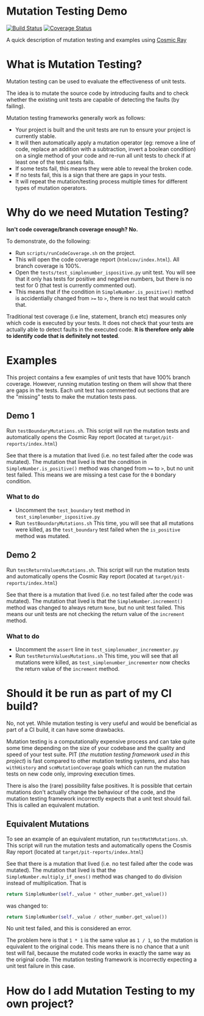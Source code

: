 Mutation Testing Demo
=====================

[![Build Status](https://travis-ci.org/johnnyleitrim/python-mutation-testing-demo.svg?branch=master)](https://travis-ci.org/johnnyleitrim/python-mutation-testing-demo)
[![Coverage Status](https://coveralls.io/repos/github/johnnyleitrim/python-mutation-testing-demo/badge.svg?branch=master)](https://coveralls.io/github/johnnyleitrim/python-mutation-testing-demo?branch=master)

A quick description of mutation testing and examples using [Cosmic Ray](https://github.com/sixty-north/cosmic-ray/)

What is Mutation Testing?
=========================
Mutation testing can be used to evaluate the effectiveness of unit tests.

The idea is to mutate the source code by introducing faults and to check whether the existing unit tests are capable of detecting the faults (by failing).

Mutation testing frameworks generally work as follows:
* Your project is built and the unit tests are run to ensure your project is currently stable.
* It will then automatically apply a mutation operator (eg: remove a line of code, replace an addition with a subtraction, invert a boolean condition) on a single method of your code and re-run all unit tests to check if at least one of the test cases fails.
* If some tests fail, this means they were able to reveal the broken code.
* If no tests fail, this is a sign that there are gaps in your tests.
* It will repeat the mutation/testing process multiple times for different types of mutation operators.

Why do we need Mutation Testing?
================================
**Isn't code coverage/branch coverage enough? No.**

To demonstrate, do the following:
* Run `scripts/runCodeCoverage.sh` on the project.
* This will open the code coverage report (`htmlcov/index.html`).  All branch coverage is 100%.
* Open the `tests/test_simplenumber_ispositive.py` unit test.  You will see that it only has tests for positive and negative numbers, but there is no test for 0 (that test is currently commented out).
* This means that if the condition in `SimpleNumber.is_positive()` method is accidentially changed from `>=` to `>`, there is no test that would catch that.

Traditional test coverage (i.e line, statement, branch etc) measures only which code is executed by your tests. It does not check that your tests are actually able to detect faults in the executed code. **It is therefore only able to identify code that is definitely not tested**.

Examples
========
This project contains a few examples of unit tests that have 100% branch coverage.  However, running mutation testing on them will show that there are gaps in the tests.  Each unit test has commented out sections that are the "missing" tests to make the mutation tests pass.

Demo 1
------
Run `testBoundaryMutations.sh`.  This script will run the mutation tests and automatically opens the Cosmic Ray report (located at `target/pit-reports/index.html`)

See that there is a mutation that lived (i.e. no test failed after the code was mutated).  The mutation that lived is that the condition in `SimpleNumber.is_positive()` method was changed from `>=` to `>`, but no unit test failed.  This means we are missing a test case for the `0` bondary condition.

### What to do
* Uncomment the `test_boundary` test method in `test_simplenumber_ispositive.py`
* Run `testBoundaryMutations.sh`
This time, you will see that all mutations were killed, as the `test_boundary` test failed when the `is_positive` method was mutated.

Demo 2
------
Run `testReturnValuesMutations.sh`.  This script will run the mutation tests and automatically opens the Cosmic Ray report (located at `target/pit-reports/index.html`)

See that there is a mutation that lived (i.e. no test failed after the code was mutated).  The mutation that lived is that the `SimpleNumber.increment()` method was changed to always return `None`, but no unit test failed.  This means our unit tests are not checking the return value of the `increment` method.

### What to do
* Uncomment the `assert` line in `test_simplenumber_incrememter.py`
* Run `testReturnValuesMutations.sh`
This time, you will see that all mutations were killed, as `test_simplenumber_incrememter` now checks the return value of the `increment` method.

Should it be run as part of my CI build?
========================================
No, not yet.  While mutation testing is very useful and would be beneficial as part of a CI build, it can have some drawbacks.

Mutation testing is a computationally expensive process and can take quite some time depending on the size of your codebase and the quality and speed of your test suite. PIT (*the mutation testing framework used in this project*) is fast compared to other mutation testing systems, and also has `withHistory` and `scmMutationCoverage` goals which can run the mutation tests on new code only, improving execution times.

There is also the (rare) possibility false positives.  It is possible that certain mutations don't actually change the behaviour of the code, and the mutation testing framework incorrectly expects that a unit test should fail.  This is called an equivalent mutation.

Equivalent Mutations
--------------------
To see an example of an equivalent mutation, run `testMathMutations.sh`.  This script will run the mutation tests and automatically opens the Cosmis Ray report (located at `target/pit-reports/index.html`)

See that there is a mutation that lived (i.e. no test failed after the code was mutated).  The mutation that lived is that the `SimpleNumber.multiply_if_ones()` method was changed to do division instead of multiplication.  That is
```python
return SimpleNumber(self._value * other_number.get_value())
```
was changed to:
```python
return SimpleNumber(self._value / other_number.get_value())
```
No unit test failed, and this is considered an error.

The problem here is that `1 * 1` is the same value as `1 / 1`, so the mutation is equivalent to the original code.  This means there is no chance that a unit test will fail, because the mutated code works in exactly the same way as the original code.  The mutation testing framework is incorrectly expecting a unit test failure in this case.

How do I add Mutation Testing to my own project?
================================================
